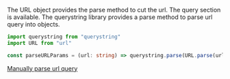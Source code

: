 The URL object provides the parse method to cut the url. The query section is available.
The querystring library provides a parse method to parse url query into objects.
```ts
import querystring from "querystring"
import URL from "url"

const parseURLParams = (url: string) => querystring.parse(URL.parse(url).query)
```
[Manually parse url query](/blog/Javascript基础/实现URL参数parser)
